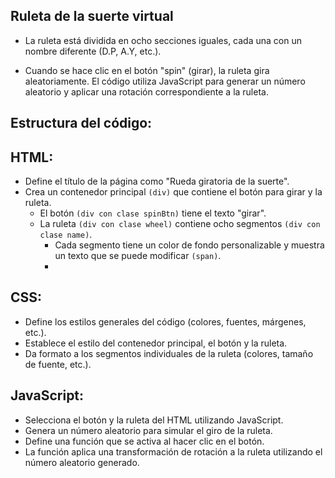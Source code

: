 
## Ruleta de la suerte virtual

- La ruleta está dividida en ocho secciones iguales, cada una con un nombre diferente (D.P, A.Y, etc.).

- Cuando se hace clic en el botón "spin" (girar), la ruleta gira aleatoriamente. El código utiliza JavaScript para generar un número aleatorio y aplicar una rotación correspondiente a la ruleta.

## Estructura del código:

## HTML:
- Define el título de la página como "Rueda giratoria de la suerte".
- Crea un contenedor principal `(div)` que contiene el botón para girar y la ruleta.
  - El botón `(div con clase spinBtn)` tiene el texto "girar".
  - La ruleta `(div con clase wheel)` contiene ocho segmentos `(div con clase name)`.
    - Cada segmento tiene un color de fondo personalizable y muestra un texto que se puede modificar `(span)`.
    - 
## CSS:
- Define los estilos generales del código (colores, fuentes, márgenes, etc.).
- Establece el estilo del contenedor principal, el botón y la ruleta.
- Da formato a los segmentos individuales de la ruleta (colores, tamaño de fuente, etc.).
  
## JavaScript:
- Selecciona el botón y la ruleta del HTML utilizando JavaScript.
- Genera un número aleatorio para simular el giro de la ruleta.
- Define una función que se activa al hacer clic en el botón.
- La función aplica una transformación de rotación a la ruleta utilizando el número aleatorio generado.
